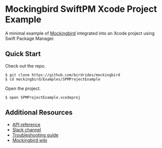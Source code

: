 # Mockingbird SwiftPM Xcode Project Example

A minimal example of [Mockingbird](https://github.com/birdrides/mockingbird) integrated into an Xcode project using Swift Package Manager.

## Quick Start

Check out the repo.

```console
$ git clone https://github.com/birdrides/mockingbird
$ cd mockingbird/Examples/SPMProjectExample
```

Open the project.

```console
$ open SPMProjectExample.xcodeproj
```

## Additional Resources

- [API reference](https://birdrides.github.io/mockingbird/latest/)
- [Slack channel](https://join.slack.com/t/birdopensource/shared_invite/zt-wogxij50-3ZM7F8ZxFXvPkE0j8xTtmw)
- [Troubleshooting guide](https://github.com/birdrides/mockingbird/wiki/Troubleshooting)
- [Mockingbird wiki](https://github.com/birdrides/mockingbird/wiki/)
